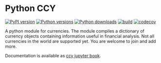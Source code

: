 # Python CCY

[![PyPI version](https://badge.fury.io/py/ccy.svg)](https://badge.fury.io/py/ccy)
[![Python versions](https://img.shields.io/pypi/pyversions/ccy.svg)](https://pypi.org/project/ccy)
[![Python downloads](https://img.shields.io/pypi/dd/ccy.svg)](https://pypi.org/project/ccy)
[![build](https://github.com/quantmind/ccy/actions/workflows/build.yml/badge.svg)](https://github.com/quantmind/ccy/actions/workflows/build.yml)
[![codecov](https://codecov.io/gh/quantmind/ccy/branch/main/graph/badge.svg?token=2L5SY0WkXv)](https://codecov.io/gh/quantmind/ccy)

A python module for currencies. The module compiles a dictionary of
currency objects containing information useful in financial analysis.
Not all currencies in the world are supported yet. You are welcome to
join and add more.

Documentation is available as [ccy jupyter book](https://quantmind.github.io/ccy/).
